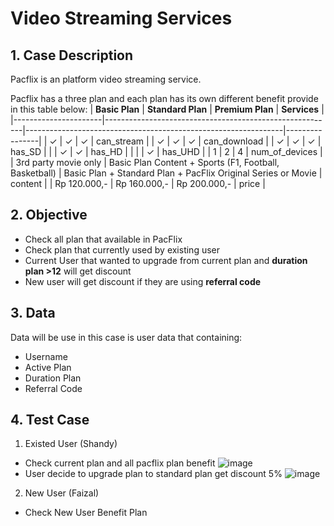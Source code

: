 # Video Streaming Services
## 1. Case Description
Pacflix is an platform video streaming service.

Pacflix has a three plan and each plan has its own different benefit provide in this table below:
| **Basic Plan**       | **Standard Plan**                                       | **Premium Plan**                                               | **Services**   |
|----------------------|---------------------------------------------------------|----------------------------------------------------------------|----------------|
| ✓                    | ✓                                                       | ✓                                                              | can_stream     |
| ✓                    | ✓                                                       | ✓                                                              | can_download   |
| ✓                    | ✓                                                       | ✓                                                              | has_SD         |
|                      | ✓                                                       | ✓                                                              | has_HD         |
|                      |                                                         | ✓                                                              | has_UHD        |
| 1                    | 2                                                       | 4                                                              | num_of_devices |
| 3rd party movie only | Basic Plan Content + Sports  (F1, Football, Basketball) | Basic Plan + Standard Plan +  PacFlix Original Series or Movie | content        |
| Rp 120.000,-         | Rp 160.000,-                                            | Rp 200.000,-                                                   | price          |

## 2. Objective
- Check all plan that available in PacFlix
- Check plan that currently used by existing user
- Current User that wanted to upgrade from current plan and **duration plan >12** will get discount
- New user will get discount if they are using **referral code**

## 3. Data
Data will be use in this case is user data that containing:
- Username
- Active Plan
- Duration Plan
- Referral Code

## 4. Test Case
1. Existed User (Shandy)
- Check current plan and all pacflix plan benefit
  ![image](https://github.com/user-attachments/assets/df5a0200-918a-491a-a0db-d70a66ee550a)
- User decide to upgrade plan to standard plan get discount 5%
  ![image](https://github.com/user-attachments/assets/b61b80aa-cf14-439a-8e93-4248b1a4b6ac)
2. New User (Faizal)
- Check New User Benefit Plan



